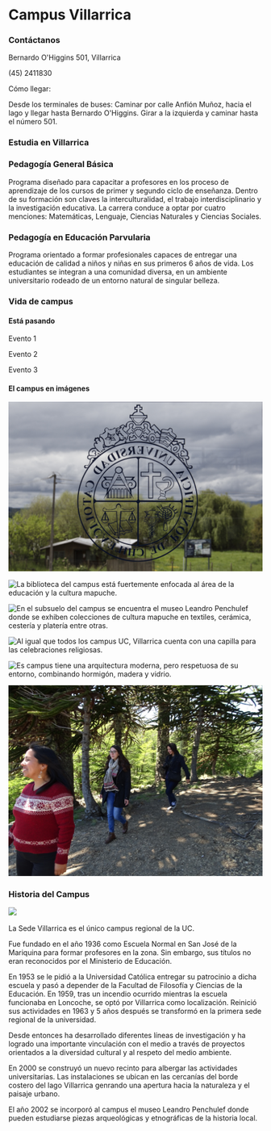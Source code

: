 # Campus Villarrica

### Contáctanos

Bernardo O'Higgins 501, Villarrica

\(45\) 2411830

Cómo llegar:

Desde los terminales de buses: Caminar por calle Anfión Muñoz, hacia el lago y llegar hasta Bernardo O'Higgins. Girar a la izquierda  y caminar hasta el número 501.

### Estudia en Villarrica

### Pedagogía General Básica

Programa diseñado para capacitar a profesores en los proceso de aprendizaje de los cursos de primer y segundo ciclo de enseñanza. Dentro de su formación son claves la interculturalidad, el trabajo interdisciplinario y la investigación educativa. La carrera conduce a optar por cuatro menciones: Matemáticas, Lenguaje, Ciencias Naturales y Ciencias Sociales.

### Pedagogía en Educación Parvularia

Programa orientado a formar profesionales capaces de entregar una educación de calidad a niños y niñas en sus primeros 6 años de vida. Los estudiantes se integran a una comunidad diversa, en un ambiente universitario rodeado de un entorno natural de singular belleza.

### Vida de campus

#### Está pasando

Evento 1

Evento 2

Evento 3

#### El campus en imágenes

![El campus est&#xE1; en medio del maravilloso paisaje de la regi&#xF3;n de la Araucan&#xED;a.](../../.gitbook/assets/vista-campo-sur-a-traves-de-ventana-con-logo-uc-karina-fuenzalida.jpg)

![La biblioteca del campus est&#xE1; fuertemente enfocada al &#xE1;rea de la educaci&#xF3;n y la cultura mapuche.](../../.gitbook/assets/alumnas-estudian-en-biblioteca-campus-villarrica-karina-fuenzalida.jpg)

![En el subsuelo del campus se encuentra el museo Leandro Penchulef donde se exhiben colecciones de cultura mapuche en textiles, cer&#xE1;mica, cester&#xED;a y plater&#xED;a entre otras.](../../.gitbook/assets/interior-museo-leandro-penchulef-karina-fuenzalida.jpg)

![Al igual que todos los campus UC, Villarrica cuenta con una capilla para las celebraciones religiosas.](../../.gitbook/assets/interior-capilla-campus-villarrica-karina-fuenzalida.jpg)

![Es campus tiene una arquitectura moderna, pero respetuosa de su entorno, combinando hormig&#xF3;n, madera y vidrio. ](../../.gitbook/assets/pasillos-campus-villarrica-karina-fuenzalida.jpg)

![El campus se encuentra a pocos kil&#xF3;metros de bosques nativos y comunidades mapuche.](../../.gitbook/assets/bosque-araucarias-alumnas-campus-villarrica.jpg)

### Historia del Campus

![](../../.gitbook/assets/campus-villarrica.JPG)

La Sede Villarrica es el único campus regional de la UC. 

Fue fundado en el año 1936 como Escuela Normal en San José de la Mariquina para formar profesores en la zona. Sin embargo, sus títulos no eran reconocidos por el Ministerio de Educación. 

En 1953 se le pidió a la Universidad Católica entregar su patrocinio a dicha escuela y pasó a depender de la Facultad de Filosofía y Ciencias de la Educación. En 1959, tras un incendio ocurrido mientras la escuela funcionaba en Loncoche, se optó por Villarrica como localización. Reinició sus actividades en 1963 y 5 años después se transformó en la primera sede regional de la universidad.

Desde entonces  ha desarrollado diferentes líneas de investigación y ha logrado una importante vinculación con el medio a través de proyectos orientados a la diversidad cultural y al respeto del medio ambiente.

En 2000 se construyó un nuevo recinto para albergar las actividades universitarias. Las instalaciones se ubican en las cercanías del borde costero del lago Villarrica genrando una apertura hacia la naturaleza y el paisaje urbano. 

El año 2002 se incorporó al campus el museo Leandro Penchulef donde pueden estudiarse piezas arqueológicas y etnográficas de la historia local.

